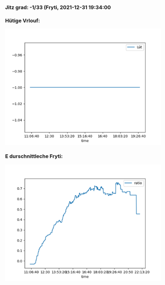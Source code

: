 ### Jitz grad: -1/33 (Fryti, 2021-12-31 19:34:00

### Hütige Vrlouf:
![Graph](Today.png)

### E durschnittleche Fryti:
![Graph](Fryti.png)